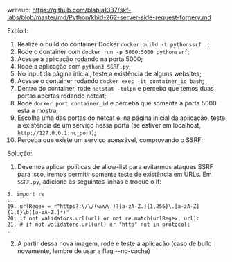 writeup: https://github.com/blabla1337/skf-labs/blob/master/md/Python/kbid-262-server-side-request-forgery.md

Exploit:
  1. Realize o build do container Docker `docker build -t pythonssrf .`;
  2. Rode o container com `docker run -p 5000:5000 pythonssrf`;
  3. Acesse a aplicação rodando na porta 5000;
  4. Rode a aplicação com `python3 SSRF.py`;
  5. No input da página inicial, teste a existência de alguns websites;
  7. Acesse o container rodando `docker exec -it container_id bash`;
  8. Dentro do container, rode `netstat -tulpn` e perceba que temos duas portas abertas rodando netcat;
  9. Rode `docker port container_id` e perceba que somente a porta 5000 está a mostra;
  10. Escolha uma das portas do netcat e, na página inicial da aplicação, teste a existência de um serviço nessa porta (se estiver em localhost, `http://127.0.0.1:nc_port`);
  11. Perceba que existe um serviço acessável, comprovando o SSRF;

Solução:
  1. Devemos aplicar políticas de allow-list para evitarmos ataques SSRF para isso, iremos permitir somente teste de existência em URLs. Em `SSRF.py`, adicione às seguintes linhas e troque o if:
  ```
  5. import re
  ...
  19. urlRegex = r"https?:\/\/(www\.)?[a-zA-Z.]{1,256}\.[a-zA-Z]{1,6}\b([a-zA-Z.]*)"
  20. if not validators.url(url) or not re.match(urlRegex, url):
  21. # if not validators.url(url) or "http" not in protocol:
  ...
  ```
  2. A partir dessa nova imagem, rode e teste a aplicação (caso de build novamente, lembre de usar a flag --no-cache)